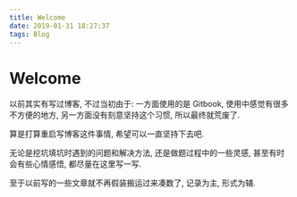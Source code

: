 ```yaml
---
title: Welcome
date: 2019-01-31 18:27:37
tags: Blog
---
```


# Welcome

以前其实有写过博客, 不过当初由于: 一方面使用的是 Gitbook, 使用中感觉有很多不方便的地方, 另一方面没有刻意坚持这个习惯, 所以最终就荒废了.

算是打算重启写博客这件事情, 希望可以一直坚持下去吧.

无论是挖坑填坑时遇到的问题和解决方法, 还是做题过程中的一些灵感, 甚至有时会有些心情感悟, 都尽量在这里写一写.

至于以前写的一些文章就不再假装搬运过来凑数了, 记录为主, 形式为辅.